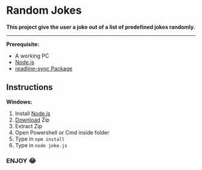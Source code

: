 # Random Jokes

**This project give the user a joke out of a list of predefined jokes randomly.**

---

**Prerequisite:**

- A working PC
- [Node.js](https://nodejs.org/en/download)
- [readline-sync Package](https://www.npmjs.com/package/readline-sync)

## Instructions

**Windows:**

1. Install [Node.js](https://nodejs.org/en/download)
2. [Download](<(https://github.com/BenniDci/BenSteProject/archive/refs/heads/main.zip)>) Zip
3. Extract Zip
4. Open Powershell or Cmd inside folder
5. Type in `npm install`
6. Type in `node joke.js`

### ENJOY 😂
